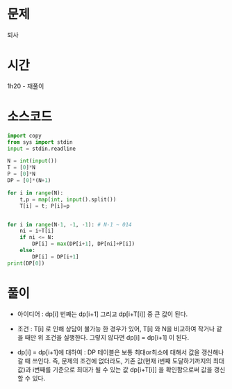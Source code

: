 # 문제 

퇴사

# 시간 

1h20 - 재풀이

# 소스코드

```python
import copy
from sys import stdin
input = stdin.readline

N = int(input())
T = [0]*N
P = [0]*N
DP = [0]*(N+1)

for i in range(N):
    t,p = map(int, input().split())
    T[i] = t; P[i]=p


for i in range(N-1, -1, -1): # N-1 ~ 014
    ni = i+T[i]
    if ni <= N:
        DP[i] = max(DP[i+1], DP[ni]+P[i])
    else:
        DP[i] = DP[i+1]
print(DP[0]) 

```

# 풀이
- 아이디어 : dp[i] 번째는 dp[i+1] 그리고 dp[i+T[i]] 중 큰 값이 된다. 

- 조건 : T[i] 로 인해 상담이 불가능 한 경우가 있어, T[i] 와 N을 비교하여 작거나 같을 때만 위 조건을 실행한다. 그렇지 않다면 dp[i] = dp[i+1] 이 된다. 
- dp[i] = dp[i+1]에 대하여 : DP 테이블은 보통 최대or최소에 대해서 값을 갱신해나갈 때 쓰인다. 즉, 문제의 조건에 없더라도, 기존 값(현재 i번째 도달하기까지의 최대값)과 i번째를 기준으로 최대가 될 수 있는 값 dp[i+T[i]] 을 확인함으로써 값을 갱신할 수 있다.
